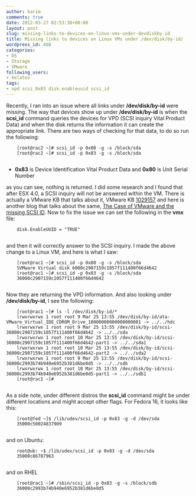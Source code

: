 ```yaml
---
author: karim
comments: true
date: 2012-03-27 02:53:38+00:00
layout: post
slug: missing-links-to-devices-on-linux-vms-under-devdiskby-id
title: Missing links to devices on Linux VMs under /dev/disk/by-id/
wordpress_id: 408
categories:
- OS
- Storage
- VMware
following_users:
- kelatov
tags:
- vpd scsi_0x83 disk.enableuuid scsi_id
---
```


Recently, I ran into an issue where all links under **/dev/disk/by-id** were missing. The way that devices show up under **/dev/disk/by-id** is when the **scsi_id** command queries the devices for VPD (SCSI inquiry Vital Product Data) and when the disk returns the information it can create the appropriate link. There are two ways of checking for that data, to do so run the following:




    

```
    [root@rac2 ~]# scsi_id -p 0x80 -g -s /block/sda
    [root@rac2 ~]# scsi_id -p 0x83 -g -s /block/sda
    
```








  * **0x83** is Device Identification Vital Product Data and **0x80** is Unit Serial Number 





as you can see, nothing is returned. I did some research and I found that after ESX 4.0, a SCSI inquiry will not be answered within the VM. There is actually a VMware KB that talks about it, VMware KB [1029157](http://kb.vmware.com/kb/1029157) and here is another blog that talks about the same, [The Case of VMware and the missing SCSI ID](http://www.dizwell.com/wiki/doku.php?id=blog:the_case_of_vmware_and_the_missing_scsi_id). Now to fix the issue we can set the following in the **vmx** file:




    

```
    disk.EnableUUID = "TRUE"
    
```






and then it will correctly answer to the SCSI inquiry. I made the above change to a Linux VM, and here is what I saw:




    

```
    [root@rac1 ~]# scsi_id -p 0x80 -g -s /block/sda
    SVMware Virtual disk 6000c2907159c1057f111400f66d4642
    [root@rac1 ~]# scsi_id -p 0x83 -g -s /block/sda
    36000c2907159c1057f111400f66d4642
    
```






Now they are returning the VPD information. And also looking under **/dev/disk/by-id**, I see the following:




    

```
    [root@rac1 ~]# ls -l /dev/disk/by-id/*
    lrwxrwxrwx 1 root root 9 Mar 25 13:55 /dev/disk/by-id/ata-VMware_Virtual_IDE_CDROM_Drive_10000000000000000001 -> ../../hdc
    lrwxrwxrwx 1 root root 9 Mar 25 13:55 /dev/disk/by-id/scsi-36000c2907159c1057f111400f66d4642 -> ../../sda
    lrwxrwxrwx 1 root root 10 Mar 25 13:55 /dev/disk/by-id/scsi-36000c2907159c1057f111400f66d4642-part1 -> ../../sda1
    lrwxrwxrwx 1 root root 10 Mar 25 13:55 /dev/disk/by-id/scsi-36000c2907159c1057f111400f66d4642-part2 -> ../../sda2
    lrwxrwxrwx 1 root root 9 Mar 25 13:55 /dev/disk/by-id/scsi-36000c2993b74b940e6952b381d6be0d5 -> ../../sdb
    lrwxrwxrwx 1 root root 10 Mar 25 13:55 /dev/disk/by-id/scsi-36000c2993b74b940e6952b381d6be0d5-part1 -> ../../sdb1
    [root@rac1 ~]#
    
```






As a side note, under different distros the **scsi_id** command might be under different locations and might accept other flags. For Fedora 16, it looks like this:




    

```
    [root@fed ~]$ /lib/udev/scsi_id -p 0x83 -g -d /dev/sda
    35000c50024837909
    
```






and on Ubuntu:




    

```
    root@ub: ~$ /lib/udev/scsi_id -p 0x83 -g -d /dev/sda
    35000c86787963
    
```






and on RHEL




    

```
    [root@rac1 ~]# /sbin/scsi_id -p 0x83 -g -s /block/sdb
    36000c2993b74b940e6952b381d6be0d5
    
```




